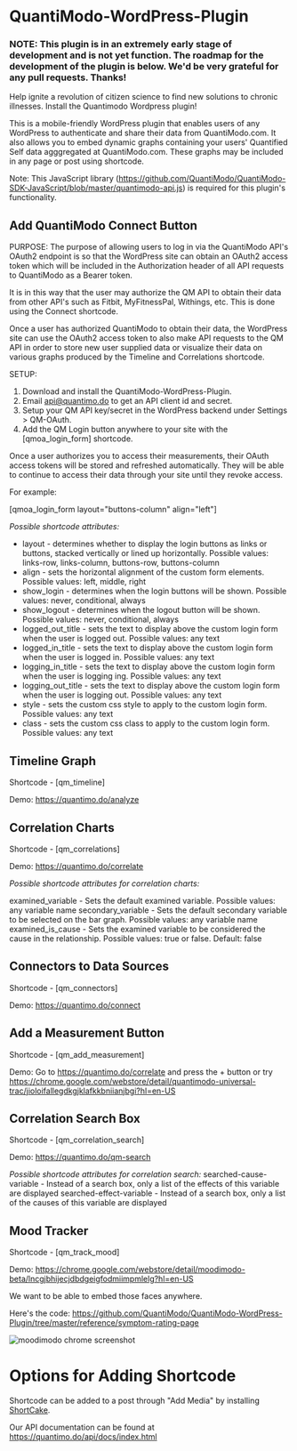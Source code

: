 QuantiModo-WordPress-Plugin
=======================================

### NOTE: This plugin is in an extremely early stage of development and is not yet function. The roadmap for the development of the plugin is below. We'd be very grateful for any pull requests. Thanks!

Help ignite a revolution of citizen science to find new solutions to chronic illnesses.  Install the Quantimodo Wordpress plugin!

This is a mobile-friendly WordPress plugin that enables users of any WordPress to authenticate and share their data from QuantiModo.com. It also allows you to embed dynamic graphs containing your users' Quantified Self data agggregated at QuantiModo.com. These graphs may be included in any page or post using shortcode.

Note: This JavaScript library (https://github.com/QuantiModo/QuantiModo-SDK-JavaScript/blob/master/quantimodo-api.js) is required for this plugin's functionality.

## Add QuantiModo Connect Button

PURPOSE: 
The purpose of allowing users to log in via the QuantiModo API's OAuth2 endpoint is so that the WordPress site can obtain an OAuth2 access token which will be included in the Authorization header of all API requests to QuantiModo as a Bearer token. 

It is in this way that the user may authorize the QM API to obtain their data from other API's such as Fitbit, MyFitnessPal, Withings, etc. This is done using the Connect shortcode.

Once a user has authorized QuantiModo to obtain their data, the WordPress site can use the OAuth2 access token to also make API requests to the QM API in order to store new user supplied data or visualize their data on various graphs produced by the Timeline and Correlations shortcode. 

SETUP:
1. Download and install the QuantiModo-WordPress-Plugin.
2. Email api@quantimo.do to get an API client id and secret.
3. Setup your QM API key/secret in the WordPress backend under Settings > QM-OAuth.
4. Add the QM Login button anywhere to your site with the [qmoa_login_form] shortcode.

Once a user authorizes you to access their measurements, their OAuth access tokens will be stored and refreshed automatically. They will be able to continue to access their data through your site until they revoke access. 

For example:

[qmoa_login_form layout="buttons-column" align="left"]

*Possible shortcode attributes:*

- layout - determines whether to display the login buttons as links or buttons, stacked vertically or lined up horizontally. Possible values: links-row, links-column, buttons-row, buttons-column
- align - sets the horizontal alignment of the custom form elements. Possible values: left, middle, right
- show_login - determines when the login buttons will be shown. Possible values: never, conditional, always
- show_logout - determines when the logout button will be shown. Possible values: never, conditional, always
- logged_out_title - sets the text to display above the custom login form when the user is logged out. Possible values: any text
- logged_in_title - sets the text to display above the custom login form when the user is logged in. Possible values: any text
- logging_in_title - sets the text to display above the custom login form when the user is logging ing. Possible values: any text
- logging_out_title - sets the text to display above the custom login form when the user is logging out. Possible values: any text
- style - sets the custom css style to apply to the custom login form. Possible values: any text
- class - sets the custom css class to apply to the custom login form. Possible values: any text

## Timeline Graph
Shortcode - [qm_timeline]

Demo: https://quantimo.do/analyze

## Correlation Charts
Shortcode - [qm_correlations]

Demo: https://quantimo.do/correlate

*Possible shortcode attributes for correlation charts:*

examined_variable - Sets the default examined variable. Possible values: any variable name
secondary_variable - Sets the default secondary variable to be selected on the bar graph. Possible values: any variable name
examined_is_cause - Sets the examined variable to be considered the cause in the relationship.  Possible values: true or false. Default: false

## Connectors to Data Sources
Shortcode - [qm_connectors]

Demo: https://quantimo.do/connect

## Add a Measurement Button
Shortcode - [qm_add_measurement]

Demo: Go to https://quantimo.do/correlate and press the + button or try https://chrome.google.com/webstore/detail/quantimodo-universal-trac/jioloifallegdkgjklafkkbniianjbgi?hl=en-US

## Correlation Search Box
Shortcode - [qm_correlation_search]

Demo: https://quantimo.do/qm-search

*Possible shortcode attributes for correlation search:*
searched-cause-variable - Instead of a search box, only a list of the effects of this variable are displayed
searched-effect-variable - Instead of a search box, only a list of the causes of this variable are displayed

## Mood Tracker
Shortcode - [qm_track_mood]

Demo: https://chrome.google.com/webstore/detail/moodimodo-beta/lncgjbhijecjdbdgeigfodmiimpmlelg?hl=en-US

We want to be able to embed those faces anywhere.

Here's the code: https://github.com/QuantiModo/QuantiModo-WordPress-Plugin/tree/master/reference/symptom-rating-page

![moodimodo chrome screenshot](https://cloud.githubusercontent.com/assets/2808553/8116915/6fe35728-104a-11e5-9c13-050d370a1332.jpg)

# Options for Adding Shortcode

Shortcode can be added to a post through "Add Media" by installing [ShortCake](https://github.com/fusioneng/Shortcake).

Our API documentation can be found at https://quantimo.do/api/docs/index.html
